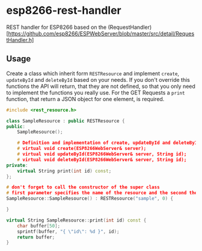 # esp8266-rest-handler

REST handler for ESP8266 based on the (RequestHandler)[https://github.com/esp8266/ESPWebServer/blob/master/src/detail/RequestHandler.h]

## Usage

Create a class which inherit form `RESTResource` and implement `create`, `updateById` and `deleteById` based on your needs. If you don't override this functions the API will return, that they are not defined, so that you only need to implement the functions you really use. For the GET Requests a `print` function, that return a JSON object for one element, is required.

```cpp
#include <rest_resource.h>

class SampleResource : public RESTResource {
public:
    SampleResource();

    # Definition and implementation of create, updateById and deleteById is optional
    # virtual void create(ESP8266WebServer& server);
    # virtual void updateById(ESP8266WebServer& server, String id);
    # virtual void deleteById(ESP8266WebServer& server, String id);
private:
    virtual String print(int id) const;
};

# don't forget to call the constructor of the super class
# first parameter specifies the name of the resource and the second the number of elements (can be changed later by modifying the 'count' variable)
SampleResource::SampleResource() : RESTResource("sample", 0) {

}

virtual String SampleResource::print(int id) const {
    char buffer[50];
    sprintf(buffer, "{ \"id\": %d }", id);
    return buffer;
}
```